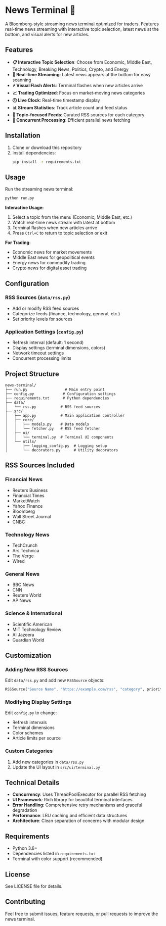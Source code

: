 # News Terminal 📰

A Bloomberg-style streaming news terminal optimized for traders. Features real-time news streaming with interactive topic selection, latest news at the bottom, and visual alerts for new articles.

## Features

- **📋 Interactive Topic Selection**: Choose from Economic, Middle East, Technology, Breaking News, Politics, Crypto, and Energy
- **🔄 Real-time Streaming**: Latest news appears at the bottom for easy scanning
- **⚡ Visual Flash Alerts**: Terminal flashes when new articles arrive
- **📈 Trading Optimized**: Focus on market-moving news categories
- **🕐 Live Clock**: Real-time timestamp display
- **📊 Stream Statistics**: Track article count and feed status
- **🎯 Topic-focused Feeds**: Curated RSS sources for each category
- **🚀 Concurrent Processing**: Efficient parallel news fetching

## Installation

1. Clone or download this repository
2. Install dependencies:
   ```bash
   pip install -r requirements.txt
   ```

## Usage

Run the streaming news terminal:

```bash
python run.py
```

**Interactive Usage:**
1. Select a topic from the menu (Economic, Middle East, etc.)
2. Watch real-time news stream with latest at bottom
3. Terminal flashes when new articles arrive
4. Press `Ctrl+C` to return to topic selection or exit

**For Trading:**
- Economic news for market movements
- Middle East news for geopolitical events  
- Energy news for commodity trading
- Crypto news for digital asset trading

## Configuration

### RSS Sources (`data/rss.py`)
- Add or modify RSS feed sources
- Categorize feeds (finance, technology, general, etc.)
- Set priority levels for sources

### Application Settings (`config.py`)
- Refresh interval (default: 1 second)
- Display settings (terminal dimensions, colors)
- Network timeout settings
- Concurrent processing limits

## Project Structure

```
news-terminal/
├── run.py                 # Main entry point
├── config.py             # Configuration settings
├── requirements.txt      # Python dependencies
├── data/
│   └── rss.py           # RSS feed sources
├── src/
│   ├── app.py           # Main application controller
│   ├── core/
│   │   ├── models.py    # Data models
│   │   └── fetcher.py   # RSS feed fetcher
│   ├── ui/
│   │   └── terminal.py  # Terminal UI components
│   └── utils/
│       ├── logging_config.py  # Logging setup
│       └── decorators.py      # Utility decorators
```

## RSS Sources Included

### Financial News
- Reuters Business
- Financial Times
- MarketWatch
- Yahoo Finance
- Bloomberg
- Wall Street Journal
- CNBC

### Technology News
- TechCrunch
- Ars Technica
- The Verge
- Wired

### General News
- BBC News
- CNN
- Reuters World
- AP News

### Science & International
- Scientific American
- MIT Technology Review
- Al Jazeera
- Guardian World

## Customization

### Adding New RSS Sources
Edit `data/rss.py` and add new `RSSSource` objects:

```python
RSSSource("Source Name", "https://example.com/rss", "category", priority)
```

### Modifying Display Settings
Edit `config.py` to change:
- Refresh intervals
- Terminal dimensions
- Color schemes
- Article limits per source

### Custom Categories
1. Add new categories in `data/rss.py`
2. Update the UI layout in `src/ui/terminal.py`

## Technical Details

- **Concurrency**: Uses ThreadPoolExecutor for parallel RSS fetching
- **UI Framework**: Rich library for beautiful terminal interfaces
- **Error Handling**: Comprehensive retry mechanisms and graceful degradation
- **Performance**: LRU caching and efficient data structures
- **Architecture**: Clean separation of concerns with modular design

## Requirements

- Python 3.8+
- Dependencies listed in `requirements.txt`
- Terminal with color support (recommended)

## License

See LICENSE file for details.

## Contributing

Feel free to submit issues, feature requests, or pull requests to improve the news terminal.
